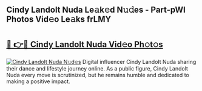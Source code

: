 ## Cindy Landolt Nuda Le𝚊k𝚎d N𝚞𝚍es - Part-pWl Photos Vid𝚎o Le𝚊ks frLMY

# <h2><a href="http://fbb97r4.evod.top/?m=Cindy+Landolt+Nuda">🔗 👉🔴 Cindy Landolt Nuda Vid𝚎o Ph𝚘t𝚘s</a></h2>

[![Cindy Landolt Nuda N𝚞d𝚎s](https://i.imgur.com/8V9OHl7.gif)](http://fbb97r4.evod.top/?m=Cindy+Landolt+Nuda)
Digital influencer Cindy Landolt Nuda sharing their dance and lifestyle journey online. As a public figure, Cindy Landolt Nuda every move is scrutinized, but he remains humble and dedicated to making a positive impact. 
